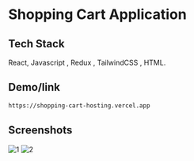 
# Shopping Cart Application


## Tech Stack

 React, Javascript , Redux , TailwindCSS , HTML.






## Demo/link

```bash
https://shopping-cart-hosting.vercel.app
```


## Screenshots


![1](https://github.com/user-attachments/assets/16ec822d-bd47-4025-8731-9ba3ba967cc2)
![2](https://github.com/user-attachments/assets/f3e2600e-353f-49e8-b71a-c0bf9e5cda23)


